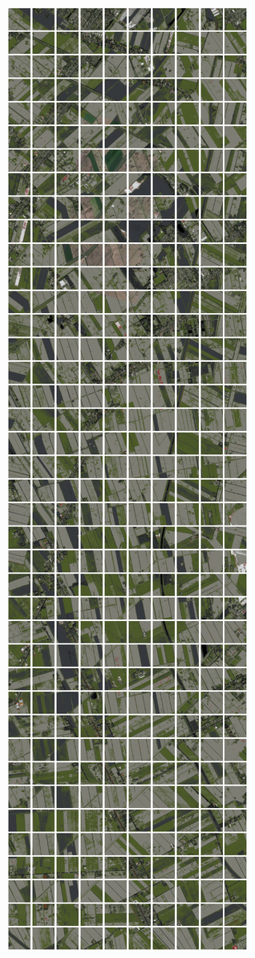 <html>
<div>
<img src="https://github.com/HakkaTjakka/NL_TILE_MAP/blob/main/18/651/-1061/r.6510.-10610.png" height="44" width="44">
<img src="https://github.com/HakkaTjakka/NL_TILE_MAP/blob/main/18/651/-1061/r.6511.-10610.png" height="44" width="44">
<img src="https://github.com/HakkaTjakka/NL_TILE_MAP/blob/main/18/651/-1061/r.6512.-10610.png" height="44" width="44">
<img src="https://github.com/HakkaTjakka/NL_TILE_MAP/blob/main/18/651/-1061/r.6513.-10610.png" height="44" width="44">
<img src="https://github.com/HakkaTjakka/NL_TILE_MAP/blob/main/18/651/-1061/r.6514.-10610.png" height="44" width="44">
<img src="https://github.com/HakkaTjakka/NL_TILE_MAP/blob/main/18/651/-1061/r.6515.-10610.png" height="44" width="44">
<img src="https://github.com/HakkaTjakka/NL_TILE_MAP/blob/main/18/651/-1061/r.6516.-10610.png" height="44" width="44">
<img src="https://github.com/HakkaTjakka/NL_TILE_MAP/blob/main/18/651/-1061/r.6517.-10610.png" height="44" width="44">
<img src="https://github.com/HakkaTjakka/NL_TILE_MAP/blob/main/18/651/-1061/r.6518.-10610.png" height="44" width="44">
<img src="https://github.com/HakkaTjakka/NL_TILE_MAP/blob/main/18/651/-1061/r.6519.-10610.png" height="44" width="44">
<img src="https://github.com/HakkaTjakka/NL_TILE_MAP/blob/main/18/652/-1061/r.6520.-10610.png" height="44" width="44">
<img src="https://github.com/HakkaTjakka/NL_TILE_MAP/blob/main/18/652/-1061/r.6521.-10610.png" height="44" width="44">
<img src="https://github.com/HakkaTjakka/NL_TILE_MAP/blob/main/18/652/-1061/r.6522.-10610.png" height="44" width="44">
<img src="https://github.com/HakkaTjakka/NL_TILE_MAP/blob/main/18/652/-1061/r.6523.-10610.png" height="44" width="44">
<img src="https://github.com/HakkaTjakka/NL_TILE_MAP/blob/main/18/652/-1061/r.6524.-10610.png" height="44" width="44">
<img src="https://github.com/HakkaTjakka/NL_TILE_MAP/blob/main/18/652/-1061/r.6525.-10610.png" height="44" width="44">
<img src="https://github.com/HakkaTjakka/NL_TILE_MAP/blob/main/18/652/-1061/r.6526.-10610.png" height="44" width="44">
<img src="https://github.com/HakkaTjakka/NL_TILE_MAP/blob/main/18/652/-1061/r.6527.-10610.png" height="44" width="44">
<img src="https://github.com/HakkaTjakka/NL_TILE_MAP/blob/main/18/652/-1061/r.6528.-10610.png" height="44" width="44">
<img src="https://github.com/HakkaTjakka/NL_TILE_MAP/blob/main/18/652/-1061/r.6529.-10610.png" height="44" width="44">
<br>
<img src="https://github.com/HakkaTjakka/NL_TILE_MAP/blob/main/18/651/-1061/r.6510.-10609.png" height="44" width="44">
<img src="https://github.com/HakkaTjakka/NL_TILE_MAP/blob/main/18/651/-1061/r.6511.-10609.png" height="44" width="44">
<img src="https://github.com/HakkaTjakka/NL_TILE_MAP/blob/main/18/651/-1061/r.6512.-10609.png" height="44" width="44">
<img src="https://github.com/HakkaTjakka/NL_TILE_MAP/blob/main/18/651/-1061/r.6513.-10609.png" height="44" width="44">
<img src="https://github.com/HakkaTjakka/NL_TILE_MAP/blob/main/18/651/-1061/r.6514.-10609.png" height="44" width="44">
<img src="https://github.com/HakkaTjakka/NL_TILE_MAP/blob/main/18/651/-1061/r.6515.-10609.png" height="44" width="44">
<img src="https://github.com/HakkaTjakka/NL_TILE_MAP/blob/main/18/651/-1061/r.6516.-10609.png" height="44" width="44">
<img src="https://github.com/HakkaTjakka/NL_TILE_MAP/blob/main/18/651/-1061/r.6517.-10609.png" height="44" width="44">
<img src="https://github.com/HakkaTjakka/NL_TILE_MAP/blob/main/18/651/-1061/r.6518.-10609.png" height="44" width="44">
<img src="https://github.com/HakkaTjakka/NL_TILE_MAP/blob/main/18/651/-1061/r.6519.-10609.png" height="44" width="44">
<img src="https://github.com/HakkaTjakka/NL_TILE_MAP/blob/main/18/652/-1061/r.6520.-10609.png" height="44" width="44">
<img src="https://github.com/HakkaTjakka/NL_TILE_MAP/blob/main/18/652/-1061/r.6521.-10609.png" height="44" width="44">
<img src="https://github.com/HakkaTjakka/NL_TILE_MAP/blob/main/18/652/-1061/r.6522.-10609.png" height="44" width="44">
<img src="https://github.com/HakkaTjakka/NL_TILE_MAP/blob/main/18/652/-1061/r.6523.-10609.png" height="44" width="44">
<img src="https://github.com/HakkaTjakka/NL_TILE_MAP/blob/main/18/652/-1061/r.6524.-10609.png" height="44" width="44">
<img src="https://github.com/HakkaTjakka/NL_TILE_MAP/blob/main/18/652/-1061/r.6525.-10609.png" height="44" width="44">
<img src="https://github.com/HakkaTjakka/NL_TILE_MAP/blob/main/18/652/-1061/r.6526.-10609.png" height="44" width="44">
<img src="https://github.com/HakkaTjakka/NL_TILE_MAP/blob/main/18/652/-1061/r.6527.-10609.png" height="44" width="44">
<img src="https://github.com/HakkaTjakka/NL_TILE_MAP/blob/main/18/652/-1061/r.6528.-10609.png" height="44" width="44">
<img src="https://github.com/HakkaTjakka/NL_TILE_MAP/blob/main/18/652/-1061/r.6529.-10609.png" height="44" width="44">
<br>
<img src="https://github.com/HakkaTjakka/NL_TILE_MAP/blob/main/18/651/-1061/r.6510.-10608.png" height="44" width="44">
<img src="https://github.com/HakkaTjakka/NL_TILE_MAP/blob/main/18/651/-1061/r.6511.-10608.png" height="44" width="44">
<img src="https://github.com/HakkaTjakka/NL_TILE_MAP/blob/main/18/651/-1061/r.6512.-10608.png" height="44" width="44">
<img src="https://github.com/HakkaTjakka/NL_TILE_MAP/blob/main/18/651/-1061/r.6513.-10608.png" height="44" width="44">
<img src="https://github.com/HakkaTjakka/NL_TILE_MAP/blob/main/18/651/-1061/r.6514.-10608.png" height="44" width="44">
<img src="https://github.com/HakkaTjakka/NL_TILE_MAP/blob/main/18/651/-1061/r.6515.-10608.png" height="44" width="44">
<img src="https://github.com/HakkaTjakka/NL_TILE_MAP/blob/main/18/651/-1061/r.6516.-10608.png" height="44" width="44">
<img src="https://github.com/HakkaTjakka/NL_TILE_MAP/blob/main/18/651/-1061/r.6517.-10608.png" height="44" width="44">
<img src="https://github.com/HakkaTjakka/NL_TILE_MAP/blob/main/18/651/-1061/r.6518.-10608.png" height="44" width="44">
<img src="https://github.com/HakkaTjakka/NL_TILE_MAP/blob/main/18/651/-1061/r.6519.-10608.png" height="44" width="44">
<img src="https://github.com/HakkaTjakka/NL_TILE_MAP/blob/main/18/652/-1061/r.6520.-10608.png" height="44" width="44">
<img src="https://github.com/HakkaTjakka/NL_TILE_MAP/blob/main/18/652/-1061/r.6521.-10608.png" height="44" width="44">
<img src="https://github.com/HakkaTjakka/NL_TILE_MAP/blob/main/18/652/-1061/r.6522.-10608.png" height="44" width="44">
<img src="https://github.com/HakkaTjakka/NL_TILE_MAP/blob/main/18/652/-1061/r.6523.-10608.png" height="44" width="44">
<img src="https://github.com/HakkaTjakka/NL_TILE_MAP/blob/main/18/652/-1061/r.6524.-10608.png" height="44" width="44">
<img src="https://github.com/HakkaTjakka/NL_TILE_MAP/blob/main/18/652/-1061/r.6525.-10608.png" height="44" width="44">
<img src="https://github.com/HakkaTjakka/NL_TILE_MAP/blob/main/18/652/-1061/r.6526.-10608.png" height="44" width="44">
<img src="https://github.com/HakkaTjakka/NL_TILE_MAP/blob/main/18/652/-1061/r.6527.-10608.png" height="44" width="44">
<img src="https://github.com/HakkaTjakka/NL_TILE_MAP/blob/main/18/652/-1061/r.6528.-10608.png" height="44" width="44">
<img src="https://github.com/HakkaTjakka/NL_TILE_MAP/blob/main/18/652/-1061/r.6529.-10608.png" height="44" width="44">
<br>
<img src="https://github.com/HakkaTjakka/NL_TILE_MAP/blob/main/18/651/-1061/r.6510.-10607.png" height="44" width="44">
<img src="https://github.com/HakkaTjakka/NL_TILE_MAP/blob/main/18/651/-1061/r.6511.-10607.png" height="44" width="44">
<img src="https://github.com/HakkaTjakka/NL_TILE_MAP/blob/main/18/651/-1061/r.6512.-10607.png" height="44" width="44">
<img src="https://github.com/HakkaTjakka/NL_TILE_MAP/blob/main/18/651/-1061/r.6513.-10607.png" height="44" width="44">
<img src="https://github.com/HakkaTjakka/NL_TILE_MAP/blob/main/18/651/-1061/r.6514.-10607.png" height="44" width="44">
<img src="https://github.com/HakkaTjakka/NL_TILE_MAP/blob/main/18/651/-1061/r.6515.-10607.png" height="44" width="44">
<img src="https://github.com/HakkaTjakka/NL_TILE_MAP/blob/main/18/651/-1061/r.6516.-10607.png" height="44" width="44">
<img src="https://github.com/HakkaTjakka/NL_TILE_MAP/blob/main/18/651/-1061/r.6517.-10607.png" height="44" width="44">
<img src="https://github.com/HakkaTjakka/NL_TILE_MAP/blob/main/18/651/-1061/r.6518.-10607.png" height="44" width="44">
<img src="https://github.com/HakkaTjakka/NL_TILE_MAP/blob/main/18/651/-1061/r.6519.-10607.png" height="44" width="44">
<img src="https://github.com/HakkaTjakka/NL_TILE_MAP/blob/main/18/652/-1061/r.6520.-10607.png" height="44" width="44">
<img src="https://github.com/HakkaTjakka/NL_TILE_MAP/blob/main/18/652/-1061/r.6521.-10607.png" height="44" width="44">
<img src="https://github.com/HakkaTjakka/NL_TILE_MAP/blob/main/18/652/-1061/r.6522.-10607.png" height="44" width="44">
<img src="https://github.com/HakkaTjakka/NL_TILE_MAP/blob/main/18/652/-1061/r.6523.-10607.png" height="44" width="44">
<img src="https://github.com/HakkaTjakka/NL_TILE_MAP/blob/main/18/652/-1061/r.6524.-10607.png" height="44" width="44">
<img src="https://github.com/HakkaTjakka/NL_TILE_MAP/blob/main/18/652/-1061/r.6525.-10607.png" height="44" width="44">
<img src="https://github.com/HakkaTjakka/NL_TILE_MAP/blob/main/18/652/-1061/r.6526.-10607.png" height="44" width="44">
<img src="https://github.com/HakkaTjakka/NL_TILE_MAP/blob/main/18/652/-1061/r.6527.-10607.png" height="44" width="44">
<img src="https://github.com/HakkaTjakka/NL_TILE_MAP/blob/main/18/652/-1061/r.6528.-10607.png" height="44" width="44">
<img src="https://github.com/HakkaTjakka/NL_TILE_MAP/blob/main/18/652/-1061/r.6529.-10607.png" height="44" width="44">
<br>
<img src="https://github.com/HakkaTjakka/NL_TILE_MAP/blob/main/18/651/-1061/r.6510.-10606.png" height="44" width="44">
<img src="https://github.com/HakkaTjakka/NL_TILE_MAP/blob/main/18/651/-1061/r.6511.-10606.png" height="44" width="44">
<img src="https://github.com/HakkaTjakka/NL_TILE_MAP/blob/main/18/651/-1061/r.6512.-10606.png" height="44" width="44">
<img src="https://github.com/HakkaTjakka/NL_TILE_MAP/blob/main/18/651/-1061/r.6513.-10606.png" height="44" width="44">
<img src="https://github.com/HakkaTjakka/NL_TILE_MAP/blob/main/18/651/-1061/r.6514.-10606.png" height="44" width="44">
<img src="https://github.com/HakkaTjakka/NL_TILE_MAP/blob/main/18/651/-1061/r.6515.-10606.png" height="44" width="44">
<img src="https://github.com/HakkaTjakka/NL_TILE_MAP/blob/main/18/651/-1061/r.6516.-10606.png" height="44" width="44">
<img src="https://github.com/HakkaTjakka/NL_TILE_MAP/blob/main/18/651/-1061/r.6517.-10606.png" height="44" width="44">
<img src="https://github.com/HakkaTjakka/NL_TILE_MAP/blob/main/18/651/-1061/r.6518.-10606.png" height="44" width="44">
<img src="https://github.com/HakkaTjakka/NL_TILE_MAP/blob/main/18/651/-1061/r.6519.-10606.png" height="44" width="44">
<img src="https://github.com/HakkaTjakka/NL_TILE_MAP/blob/main/18/652/-1061/r.6520.-10606.png" height="44" width="44">
<img src="https://github.com/HakkaTjakka/NL_TILE_MAP/blob/main/18/652/-1061/r.6521.-10606.png" height="44" width="44">
<img src="https://github.com/HakkaTjakka/NL_TILE_MAP/blob/main/18/652/-1061/r.6522.-10606.png" height="44" width="44">
<img src="https://github.com/HakkaTjakka/NL_TILE_MAP/blob/main/18/652/-1061/r.6523.-10606.png" height="44" width="44">
<img src="https://github.com/HakkaTjakka/NL_TILE_MAP/blob/main/18/652/-1061/r.6524.-10606.png" height="44" width="44">
<img src="https://github.com/HakkaTjakka/NL_TILE_MAP/blob/main/18/652/-1061/r.6525.-10606.png" height="44" width="44">
<img src="https://github.com/HakkaTjakka/NL_TILE_MAP/blob/main/18/652/-1061/r.6526.-10606.png" height="44" width="44">
<img src="https://github.com/HakkaTjakka/NL_TILE_MAP/blob/main/18/652/-1061/r.6527.-10606.png" height="44" width="44">
<img src="https://github.com/HakkaTjakka/NL_TILE_MAP/blob/main/18/652/-1061/r.6528.-10606.png" height="44" width="44">
<img src="https://github.com/HakkaTjakka/NL_TILE_MAP/blob/main/18/652/-1061/r.6529.-10606.png" height="44" width="44">
<br>
<img src="https://github.com/HakkaTjakka/NL_TILE_MAP/blob/main/18/651/-1061/r.6510.-10605.png" height="44" width="44">
<img src="https://github.com/HakkaTjakka/NL_TILE_MAP/blob/main/18/651/-1061/r.6511.-10605.png" height="44" width="44">
<img src="https://github.com/HakkaTjakka/NL_TILE_MAP/blob/main/18/651/-1061/r.6512.-10605.png" height="44" width="44">
<img src="https://github.com/HakkaTjakka/NL_TILE_MAP/blob/main/18/651/-1061/r.6513.-10605.png" height="44" width="44">
<img src="https://github.com/HakkaTjakka/NL_TILE_MAP/blob/main/18/651/-1061/r.6514.-10605.png" height="44" width="44">
<img src="https://github.com/HakkaTjakka/NL_TILE_MAP/blob/main/18/651/-1061/r.6515.-10605.png" height="44" width="44">
<img src="https://github.com/HakkaTjakka/NL_TILE_MAP/blob/main/18/651/-1061/r.6516.-10605.png" height="44" width="44">
<img src="https://github.com/HakkaTjakka/NL_TILE_MAP/blob/main/18/651/-1061/r.6517.-10605.png" height="44" width="44">
<img src="https://github.com/HakkaTjakka/NL_TILE_MAP/blob/main/18/651/-1061/r.6518.-10605.png" height="44" width="44">
<img src="https://github.com/HakkaTjakka/NL_TILE_MAP/blob/main/18/651/-1061/r.6519.-10605.png" height="44" width="44">
<img src="https://github.com/HakkaTjakka/NL_TILE_MAP/blob/main/18/652/-1061/r.6520.-10605.png" height="44" width="44">
<img src="https://github.com/HakkaTjakka/NL_TILE_MAP/blob/main/18/652/-1061/r.6521.-10605.png" height="44" width="44">
<img src="https://github.com/HakkaTjakka/NL_TILE_MAP/blob/main/18/652/-1061/r.6522.-10605.png" height="44" width="44">
<img src="https://github.com/HakkaTjakka/NL_TILE_MAP/blob/main/18/652/-1061/r.6523.-10605.png" height="44" width="44">
<img src="https://github.com/HakkaTjakka/NL_TILE_MAP/blob/main/18/652/-1061/r.6524.-10605.png" height="44" width="44">
<img src="https://github.com/HakkaTjakka/NL_TILE_MAP/blob/main/18/652/-1061/r.6525.-10605.png" height="44" width="44">
<img src="https://github.com/HakkaTjakka/NL_TILE_MAP/blob/main/18/652/-1061/r.6526.-10605.png" height="44" width="44">
<img src="https://github.com/HakkaTjakka/NL_TILE_MAP/blob/main/18/652/-1061/r.6527.-10605.png" height="44" width="44">
<img src="https://github.com/HakkaTjakka/NL_TILE_MAP/blob/main/18/652/-1061/r.6528.-10605.png" height="44" width="44">
<img src="https://github.com/HakkaTjakka/NL_TILE_MAP/blob/main/18/652/-1061/r.6529.-10605.png" height="44" width="44">
<br>
<img src="https://github.com/HakkaTjakka/NL_TILE_MAP/blob/main/18/651/-1061/r.6510.-10604.png" height="44" width="44">
<img src="https://github.com/HakkaTjakka/NL_TILE_MAP/blob/main/18/651/-1061/r.6511.-10604.png" height="44" width="44">
<img src="https://github.com/HakkaTjakka/NL_TILE_MAP/blob/main/18/651/-1061/r.6512.-10604.png" height="44" width="44">
<img src="https://github.com/HakkaTjakka/NL_TILE_MAP/blob/main/18/651/-1061/r.6513.-10604.png" height="44" width="44">
<img src="https://github.com/HakkaTjakka/NL_TILE_MAP/blob/main/18/651/-1061/r.6514.-10604.png" height="44" width="44">
<img src="https://github.com/HakkaTjakka/NL_TILE_MAP/blob/main/18/651/-1061/r.6515.-10604.png" height="44" width="44">
<img src="https://github.com/HakkaTjakka/NL_TILE_MAP/blob/main/18/651/-1061/r.6516.-10604.png" height="44" width="44">
<img src="https://github.com/HakkaTjakka/NL_TILE_MAP/blob/main/18/651/-1061/r.6517.-10604.png" height="44" width="44">
<img src="https://github.com/HakkaTjakka/NL_TILE_MAP/blob/main/18/651/-1061/r.6518.-10604.png" height="44" width="44">
<img src="https://github.com/HakkaTjakka/NL_TILE_MAP/blob/main/18/651/-1061/r.6519.-10604.png" height="44" width="44">
<img src="https://github.com/HakkaTjakka/NL_TILE_MAP/blob/main/18/652/-1061/r.6520.-10604.png" height="44" width="44">
<img src="https://github.com/HakkaTjakka/NL_TILE_MAP/blob/main/18/652/-1061/r.6521.-10604.png" height="44" width="44">
<img src="https://github.com/HakkaTjakka/NL_TILE_MAP/blob/main/18/652/-1061/r.6522.-10604.png" height="44" width="44">
<img src="https://github.com/HakkaTjakka/NL_TILE_MAP/blob/main/18/652/-1061/r.6523.-10604.png" height="44" width="44">
<img src="https://github.com/HakkaTjakka/NL_TILE_MAP/blob/main/18/652/-1061/r.6524.-10604.png" height="44" width="44">
<img src="https://github.com/HakkaTjakka/NL_TILE_MAP/blob/main/18/652/-1061/r.6525.-10604.png" height="44" width="44">
<img src="https://github.com/HakkaTjakka/NL_TILE_MAP/blob/main/18/652/-1061/r.6526.-10604.png" height="44" width="44">
<img src="https://github.com/HakkaTjakka/NL_TILE_MAP/blob/main/18/652/-1061/r.6527.-10604.png" height="44" width="44">
<img src="https://github.com/HakkaTjakka/NL_TILE_MAP/blob/main/18/652/-1061/r.6528.-10604.png" height="44" width="44">
<img src="https://github.com/HakkaTjakka/NL_TILE_MAP/blob/main/18/652/-1061/r.6529.-10604.png" height="44" width="44">
<br>
<img src="https://github.com/HakkaTjakka/NL_TILE_MAP/blob/main/18/651/-1061/r.6510.-10603.png" height="44" width="44">
<img src="https://github.com/HakkaTjakka/NL_TILE_MAP/blob/main/18/651/-1061/r.6511.-10603.png" height="44" width="44">
<img src="https://github.com/HakkaTjakka/NL_TILE_MAP/blob/main/18/651/-1061/r.6512.-10603.png" height="44" width="44">
<img src="https://github.com/HakkaTjakka/NL_TILE_MAP/blob/main/18/651/-1061/r.6513.-10603.png" height="44" width="44">
<img src="https://github.com/HakkaTjakka/NL_TILE_MAP/blob/main/18/651/-1061/r.6514.-10603.png" height="44" width="44">
<img src="https://github.com/HakkaTjakka/NL_TILE_MAP/blob/main/18/651/-1061/r.6515.-10603.png" height="44" width="44">
<img src="https://github.com/HakkaTjakka/NL_TILE_MAP/blob/main/18/651/-1061/r.6516.-10603.png" height="44" width="44">
<img src="https://github.com/HakkaTjakka/NL_TILE_MAP/blob/main/18/651/-1061/r.6517.-10603.png" height="44" width="44">
<img src="https://github.com/HakkaTjakka/NL_TILE_MAP/blob/main/18/651/-1061/r.6518.-10603.png" height="44" width="44">
<img src="https://github.com/HakkaTjakka/NL_TILE_MAP/blob/main/18/651/-1061/r.6519.-10603.png" height="44" width="44">
<img src="https://github.com/HakkaTjakka/NL_TILE_MAP/blob/main/18/652/-1061/r.6520.-10603.png" height="44" width="44">
<img src="https://github.com/HakkaTjakka/NL_TILE_MAP/blob/main/18/652/-1061/r.6521.-10603.png" height="44" width="44">
<img src="https://github.com/HakkaTjakka/NL_TILE_MAP/blob/main/18/652/-1061/r.6522.-10603.png" height="44" width="44">
<img src="https://github.com/HakkaTjakka/NL_TILE_MAP/blob/main/18/652/-1061/r.6523.-10603.png" height="44" width="44">
<img src="https://github.com/HakkaTjakka/NL_TILE_MAP/blob/main/18/652/-1061/r.6524.-10603.png" height="44" width="44">
<img src="https://github.com/HakkaTjakka/NL_TILE_MAP/blob/main/18/652/-1061/r.6525.-10603.png" height="44" width="44">
<img src="https://github.com/HakkaTjakka/NL_TILE_MAP/blob/main/18/652/-1061/r.6526.-10603.png" height="44" width="44">
<img src="https://github.com/HakkaTjakka/NL_TILE_MAP/blob/main/18/652/-1061/r.6527.-10603.png" height="44" width="44">
<img src="https://github.com/HakkaTjakka/NL_TILE_MAP/blob/main/18/652/-1061/r.6528.-10603.png" height="44" width="44">
<img src="https://github.com/HakkaTjakka/NL_TILE_MAP/blob/main/18/652/-1061/r.6529.-10603.png" height="44" width="44">
<br>
<img src="https://github.com/HakkaTjakka/NL_TILE_MAP/blob/main/18/651/-1061/r.6510.-10602.png" height="44" width="44">
<img src="https://github.com/HakkaTjakka/NL_TILE_MAP/blob/main/18/651/-1061/r.6511.-10602.png" height="44" width="44">
<img src="https://github.com/HakkaTjakka/NL_TILE_MAP/blob/main/18/651/-1061/r.6512.-10602.png" height="44" width="44">
<img src="https://github.com/HakkaTjakka/NL_TILE_MAP/blob/main/18/651/-1061/r.6513.-10602.png" height="44" width="44">
<img src="https://github.com/HakkaTjakka/NL_TILE_MAP/blob/main/18/651/-1061/r.6514.-10602.png" height="44" width="44">
<img src="https://github.com/HakkaTjakka/NL_TILE_MAP/blob/main/18/651/-1061/r.6515.-10602.png" height="44" width="44">
<img src="https://github.com/HakkaTjakka/NL_TILE_MAP/blob/main/18/651/-1061/r.6516.-10602.png" height="44" width="44">
<img src="https://github.com/HakkaTjakka/NL_TILE_MAP/blob/main/18/651/-1061/r.6517.-10602.png" height="44" width="44">
<img src="https://github.com/HakkaTjakka/NL_TILE_MAP/blob/main/18/651/-1061/r.6518.-10602.png" height="44" width="44">
<img src="https://github.com/HakkaTjakka/NL_TILE_MAP/blob/main/18/651/-1061/r.6519.-10602.png" height="44" width="44">
<img src="https://github.com/HakkaTjakka/NL_TILE_MAP/blob/main/18/652/-1061/r.6520.-10602.png" height="44" width="44">
<img src="https://github.com/HakkaTjakka/NL_TILE_MAP/blob/main/18/652/-1061/r.6521.-10602.png" height="44" width="44">
<img src="https://github.com/HakkaTjakka/NL_TILE_MAP/blob/main/18/652/-1061/r.6522.-10602.png" height="44" width="44">
<img src="https://github.com/HakkaTjakka/NL_TILE_MAP/blob/main/18/652/-1061/r.6523.-10602.png" height="44" width="44">
<img src="https://github.com/HakkaTjakka/NL_TILE_MAP/blob/main/18/652/-1061/r.6524.-10602.png" height="44" width="44">
<img src="https://github.com/HakkaTjakka/NL_TILE_MAP/blob/main/18/652/-1061/r.6525.-10602.png" height="44" width="44">
<img src="https://github.com/HakkaTjakka/NL_TILE_MAP/blob/main/18/652/-1061/r.6526.-10602.png" height="44" width="44">
<img src="https://github.com/HakkaTjakka/NL_TILE_MAP/blob/main/18/652/-1061/r.6527.-10602.png" height="44" width="44">
<img src="https://github.com/HakkaTjakka/NL_TILE_MAP/blob/main/18/652/-1061/r.6528.-10602.png" height="44" width="44">
<img src="https://github.com/HakkaTjakka/NL_TILE_MAP/blob/main/18/652/-1061/r.6529.-10602.png" height="44" width="44">
<br>
<img src="https://github.com/HakkaTjakka/NL_TILE_MAP/blob/main/18/651/-1061/r.6510.-10601.png" height="44" width="44">
<img src="https://github.com/HakkaTjakka/NL_TILE_MAP/blob/main/18/651/-1061/r.6511.-10601.png" height="44" width="44">
<img src="https://github.com/HakkaTjakka/NL_TILE_MAP/blob/main/18/651/-1061/r.6512.-10601.png" height="44" width="44">
<img src="https://github.com/HakkaTjakka/NL_TILE_MAP/blob/main/18/651/-1061/r.6513.-10601.png" height="44" width="44">
<img src="https://github.com/HakkaTjakka/NL_TILE_MAP/blob/main/18/651/-1061/r.6514.-10601.png" height="44" width="44">
<img src="https://github.com/HakkaTjakka/NL_TILE_MAP/blob/main/18/651/-1061/r.6515.-10601.png" height="44" width="44">
<img src="https://github.com/HakkaTjakka/NL_TILE_MAP/blob/main/18/651/-1061/r.6516.-10601.png" height="44" width="44">
<img src="https://github.com/HakkaTjakka/NL_TILE_MAP/blob/main/18/651/-1061/r.6517.-10601.png" height="44" width="44">
<img src="https://github.com/HakkaTjakka/NL_TILE_MAP/blob/main/18/651/-1061/r.6518.-10601.png" height="44" width="44">
<img src="https://github.com/HakkaTjakka/NL_TILE_MAP/blob/main/18/651/-1061/r.6519.-10601.png" height="44" width="44">
<img src="https://github.com/HakkaTjakka/NL_TILE_MAP/blob/main/18/652/-1061/r.6520.-10601.png" height="44" width="44">
<img src="https://github.com/HakkaTjakka/NL_TILE_MAP/blob/main/18/652/-1061/r.6521.-10601.png" height="44" width="44">
<img src="https://github.com/HakkaTjakka/NL_TILE_MAP/blob/main/18/652/-1061/r.6522.-10601.png" height="44" width="44">
<img src="https://github.com/HakkaTjakka/NL_TILE_MAP/blob/main/18/652/-1061/r.6523.-10601.png" height="44" width="44">
<img src="https://github.com/HakkaTjakka/NL_TILE_MAP/blob/main/18/652/-1061/r.6524.-10601.png" height="44" width="44">
<img src="https://github.com/HakkaTjakka/NL_TILE_MAP/blob/main/18/652/-1061/r.6525.-10601.png" height="44" width="44">
<img src="https://github.com/HakkaTjakka/NL_TILE_MAP/blob/main/18/652/-1061/r.6526.-10601.png" height="44" width="44">
<img src="https://github.com/HakkaTjakka/NL_TILE_MAP/blob/main/18/652/-1061/r.6527.-10601.png" height="44" width="44">
<img src="https://github.com/HakkaTjakka/NL_TILE_MAP/blob/main/18/652/-1061/r.6528.-10601.png" height="44" width="44">
<img src="https://github.com/HakkaTjakka/NL_TILE_MAP/blob/main/18/652/-1061/r.6529.-10601.png" height="44" width="44">
<br>
<img src="https://github.com/HakkaTjakka/NL_TILE_MAP/blob/main/18/651/-1060/r.6510.-10600.png" height="44" width="44">
<img src="https://github.com/HakkaTjakka/NL_TILE_MAP/blob/main/18/651/-1060/r.6511.-10600.png" height="44" width="44">
<img src="https://github.com/HakkaTjakka/NL_TILE_MAP/blob/main/18/651/-1060/r.6512.-10600.png" height="44" width="44">
<img src="https://github.com/HakkaTjakka/NL_TILE_MAP/blob/main/18/651/-1060/r.6513.-10600.png" height="44" width="44">
<img src="https://github.com/HakkaTjakka/NL_TILE_MAP/blob/main/18/651/-1060/r.6514.-10600.png" height="44" width="44">
<img src="https://github.com/HakkaTjakka/NL_TILE_MAP/blob/main/18/651/-1060/r.6515.-10600.png" height="44" width="44">
<img src="https://github.com/HakkaTjakka/NL_TILE_MAP/blob/main/18/651/-1060/r.6516.-10600.png" height="44" width="44">
<img src="https://github.com/HakkaTjakka/NL_TILE_MAP/blob/main/18/651/-1060/r.6517.-10600.png" height="44" width="44">
<img src="https://github.com/HakkaTjakka/NL_TILE_MAP/blob/main/18/651/-1060/r.6518.-10600.png" height="44" width="44">
<img src="https://github.com/HakkaTjakka/NL_TILE_MAP/blob/main/18/651/-1060/r.6519.-10600.png" height="44" width="44">
<img src="https://github.com/HakkaTjakka/NL_TILE_MAP/blob/main/18/652/-1060/r.6520.-10600.png" height="44" width="44">
<img src="https://github.com/HakkaTjakka/NL_TILE_MAP/blob/main/18/652/-1060/r.6521.-10600.png" height="44" width="44">
<img src="https://github.com/HakkaTjakka/NL_TILE_MAP/blob/main/18/652/-1060/r.6522.-10600.png" height="44" width="44">
<img src="https://github.com/HakkaTjakka/NL_TILE_MAP/blob/main/18/652/-1060/r.6523.-10600.png" height="44" width="44">
<img src="https://github.com/HakkaTjakka/NL_TILE_MAP/blob/main/18/652/-1060/r.6524.-10600.png" height="44" width="44">
<img src="https://github.com/HakkaTjakka/NL_TILE_MAP/blob/main/18/652/-1060/r.6525.-10600.png" height="44" width="44">
<img src="https://github.com/HakkaTjakka/NL_TILE_MAP/blob/main/18/652/-1060/r.6526.-10600.png" height="44" width="44">
<img src="https://github.com/HakkaTjakka/NL_TILE_MAP/blob/main/18/652/-1060/r.6527.-10600.png" height="44" width="44">
<img src="https://github.com/HakkaTjakka/NL_TILE_MAP/blob/main/18/652/-1060/r.6528.-10600.png" height="44" width="44">
<img src="https://github.com/HakkaTjakka/NL_TILE_MAP/blob/main/18/652/-1060/r.6529.-10600.png" height="44" width="44">
<br>
<img src="https://github.com/HakkaTjakka/NL_TILE_MAP/blob/main/18/651/-1060/r.6510.-10599.png" height="44" width="44">
<img src="https://github.com/HakkaTjakka/NL_TILE_MAP/blob/main/18/651/-1060/r.6511.-10599.png" height="44" width="44">
<img src="https://github.com/HakkaTjakka/NL_TILE_MAP/blob/main/18/651/-1060/r.6512.-10599.png" height="44" width="44">
<img src="https://github.com/HakkaTjakka/NL_TILE_MAP/blob/main/18/651/-1060/r.6513.-10599.png" height="44" width="44">
<img src="https://github.com/HakkaTjakka/NL_TILE_MAP/blob/main/18/651/-1060/r.6514.-10599.png" height="44" width="44">
<img src="https://github.com/HakkaTjakka/NL_TILE_MAP/blob/main/18/651/-1060/r.6515.-10599.png" height="44" width="44">
<img src="https://github.com/HakkaTjakka/NL_TILE_MAP/blob/main/18/651/-1060/r.6516.-10599.png" height="44" width="44">
<img src="https://github.com/HakkaTjakka/NL_TILE_MAP/blob/main/18/651/-1060/r.6517.-10599.png" height="44" width="44">
<img src="https://github.com/HakkaTjakka/NL_TILE_MAP/blob/main/18/651/-1060/r.6518.-10599.png" height="44" width="44">
<img src="https://github.com/HakkaTjakka/NL_TILE_MAP/blob/main/18/651/-1060/r.6519.-10599.png" height="44" width="44">
<img src="https://github.com/HakkaTjakka/NL_TILE_MAP/blob/main/18/652/-1060/r.6520.-10599.png" height="44" width="44">
<img src="https://github.com/HakkaTjakka/NL_TILE_MAP/blob/main/18/652/-1060/r.6521.-10599.png" height="44" width="44">
<img src="https://github.com/HakkaTjakka/NL_TILE_MAP/blob/main/18/652/-1060/r.6522.-10599.png" height="44" width="44">
<img src="https://github.com/HakkaTjakka/NL_TILE_MAP/blob/main/18/652/-1060/r.6523.-10599.png" height="44" width="44">
<img src="https://github.com/HakkaTjakka/NL_TILE_MAP/blob/main/18/652/-1060/r.6524.-10599.png" height="44" width="44">
<img src="https://github.com/HakkaTjakka/NL_TILE_MAP/blob/main/18/652/-1060/r.6525.-10599.png" height="44" width="44">
<img src="https://github.com/HakkaTjakka/NL_TILE_MAP/blob/main/18/652/-1060/r.6526.-10599.png" height="44" width="44">
<img src="https://github.com/HakkaTjakka/NL_TILE_MAP/blob/main/18/652/-1060/r.6527.-10599.png" height="44" width="44">
<img src="https://github.com/HakkaTjakka/NL_TILE_MAP/blob/main/18/652/-1060/r.6528.-10599.png" height="44" width="44">
<img src="https://github.com/HakkaTjakka/NL_TILE_MAP/blob/main/18/652/-1060/r.6529.-10599.png" height="44" width="44">
<br>
<img src="https://github.com/HakkaTjakka/NL_TILE_MAP/blob/main/18/651/-1060/r.6510.-10598.png" height="44" width="44">
<img src="https://github.com/HakkaTjakka/NL_TILE_MAP/blob/main/18/651/-1060/r.6511.-10598.png" height="44" width="44">
<img src="https://github.com/HakkaTjakka/NL_TILE_MAP/blob/main/18/651/-1060/r.6512.-10598.png" height="44" width="44">
<img src="https://github.com/HakkaTjakka/NL_TILE_MAP/blob/main/18/651/-1060/r.6513.-10598.png" height="44" width="44">
<img src="https://github.com/HakkaTjakka/NL_TILE_MAP/blob/main/18/651/-1060/r.6514.-10598.png" height="44" width="44">
<img src="https://github.com/HakkaTjakka/NL_TILE_MAP/blob/main/18/651/-1060/r.6515.-10598.png" height="44" width="44">
<img src="https://github.com/HakkaTjakka/NL_TILE_MAP/blob/main/18/651/-1060/r.6516.-10598.png" height="44" width="44">
<img src="https://github.com/HakkaTjakka/NL_TILE_MAP/blob/main/18/651/-1060/r.6517.-10598.png" height="44" width="44">
<img src="https://github.com/HakkaTjakka/NL_TILE_MAP/blob/main/18/651/-1060/r.6518.-10598.png" height="44" width="44">
<img src="https://github.com/HakkaTjakka/NL_TILE_MAP/blob/main/18/651/-1060/r.6519.-10598.png" height="44" width="44">
<img src="https://github.com/HakkaTjakka/NL_TILE_MAP/blob/main/18/652/-1060/r.6520.-10598.png" height="44" width="44">
<img src="https://github.com/HakkaTjakka/NL_TILE_MAP/blob/main/18/652/-1060/r.6521.-10598.png" height="44" width="44">
<img src="https://github.com/HakkaTjakka/NL_TILE_MAP/blob/main/18/652/-1060/r.6522.-10598.png" height="44" width="44">
<img src="https://github.com/HakkaTjakka/NL_TILE_MAP/blob/main/18/652/-1060/r.6523.-10598.png" height="44" width="44">
<img src="https://github.com/HakkaTjakka/NL_TILE_MAP/blob/main/18/652/-1060/r.6524.-10598.png" height="44" width="44">
<img src="https://github.com/HakkaTjakka/NL_TILE_MAP/blob/main/18/652/-1060/r.6525.-10598.png" height="44" width="44">
<img src="https://github.com/HakkaTjakka/NL_TILE_MAP/blob/main/18/652/-1060/r.6526.-10598.png" height="44" width="44">
<img src="https://github.com/HakkaTjakka/NL_TILE_MAP/blob/main/18/652/-1060/r.6527.-10598.png" height="44" width="44">
<img src="https://github.com/HakkaTjakka/NL_TILE_MAP/blob/main/18/652/-1060/r.6528.-10598.png" height="44" width="44">
<img src="https://github.com/HakkaTjakka/NL_TILE_MAP/blob/main/18/652/-1060/r.6529.-10598.png" height="44" width="44">
<br>
<img src="https://github.com/HakkaTjakka/NL_TILE_MAP/blob/main/18/651/-1060/r.6510.-10597.png" height="44" width="44">
<img src="https://github.com/HakkaTjakka/NL_TILE_MAP/blob/main/18/651/-1060/r.6511.-10597.png" height="44" width="44">
<img src="https://github.com/HakkaTjakka/NL_TILE_MAP/blob/main/18/651/-1060/r.6512.-10597.png" height="44" width="44">
<img src="https://github.com/HakkaTjakka/NL_TILE_MAP/blob/main/18/651/-1060/r.6513.-10597.png" height="44" width="44">
<img src="https://github.com/HakkaTjakka/NL_TILE_MAP/blob/main/18/651/-1060/r.6514.-10597.png" height="44" width="44">
<img src="https://github.com/HakkaTjakka/NL_TILE_MAP/blob/main/18/651/-1060/r.6515.-10597.png" height="44" width="44">
<img src="https://github.com/HakkaTjakka/NL_TILE_MAP/blob/main/18/651/-1060/r.6516.-10597.png" height="44" width="44">
<img src="https://github.com/HakkaTjakka/NL_TILE_MAP/blob/main/18/651/-1060/r.6517.-10597.png" height="44" width="44">
<img src="https://github.com/HakkaTjakka/NL_TILE_MAP/blob/main/18/651/-1060/r.6518.-10597.png" height="44" width="44">
<img src="https://github.com/HakkaTjakka/NL_TILE_MAP/blob/main/18/651/-1060/r.6519.-10597.png" height="44" width="44">
<img src="https://github.com/HakkaTjakka/NL_TILE_MAP/blob/main/18/652/-1060/r.6520.-10597.png" height="44" width="44">
<img src="https://github.com/HakkaTjakka/NL_TILE_MAP/blob/main/18/652/-1060/r.6521.-10597.png" height="44" width="44">
<img src="https://github.com/HakkaTjakka/NL_TILE_MAP/blob/main/18/652/-1060/r.6522.-10597.png" height="44" width="44">
<img src="https://github.com/HakkaTjakka/NL_TILE_MAP/blob/main/18/652/-1060/r.6523.-10597.png" height="44" width="44">
<img src="https://github.com/HakkaTjakka/NL_TILE_MAP/blob/main/18/652/-1060/r.6524.-10597.png" height="44" width="44">
<img src="https://github.com/HakkaTjakka/NL_TILE_MAP/blob/main/18/652/-1060/r.6525.-10597.png" height="44" width="44">
<img src="https://github.com/HakkaTjakka/NL_TILE_MAP/blob/main/18/652/-1060/r.6526.-10597.png" height="44" width="44">
<img src="https://github.com/HakkaTjakka/NL_TILE_MAP/blob/main/18/652/-1060/r.6527.-10597.png" height="44" width="44">
<img src="https://github.com/HakkaTjakka/NL_TILE_MAP/blob/main/18/652/-1060/r.6528.-10597.png" height="44" width="44">
<img src="https://github.com/HakkaTjakka/NL_TILE_MAP/blob/main/18/652/-1060/r.6529.-10597.png" height="44" width="44">
<br>
<img src="https://github.com/HakkaTjakka/NL_TILE_MAP/blob/main/18/651/-1060/r.6510.-10596.png" height="44" width="44">
<img src="https://github.com/HakkaTjakka/NL_TILE_MAP/blob/main/18/651/-1060/r.6511.-10596.png" height="44" width="44">
<img src="https://github.com/HakkaTjakka/NL_TILE_MAP/blob/main/18/651/-1060/r.6512.-10596.png" height="44" width="44">
<img src="https://github.com/HakkaTjakka/NL_TILE_MAP/blob/main/18/651/-1060/r.6513.-10596.png" height="44" width="44">
<img src="https://github.com/HakkaTjakka/NL_TILE_MAP/blob/main/18/651/-1060/r.6514.-10596.png" height="44" width="44">
<img src="https://github.com/HakkaTjakka/NL_TILE_MAP/blob/main/18/651/-1060/r.6515.-10596.png" height="44" width="44">
<img src="https://github.com/HakkaTjakka/NL_TILE_MAP/blob/main/18/651/-1060/r.6516.-10596.png" height="44" width="44">
<img src="https://github.com/HakkaTjakka/NL_TILE_MAP/blob/main/18/651/-1060/r.6517.-10596.png" height="44" width="44">
<img src="https://github.com/HakkaTjakka/NL_TILE_MAP/blob/main/18/651/-1060/r.6518.-10596.png" height="44" width="44">
<img src="https://github.com/HakkaTjakka/NL_TILE_MAP/blob/main/18/651/-1060/r.6519.-10596.png" height="44" width="44">
<img src="https://github.com/HakkaTjakka/NL_TILE_MAP/blob/main/18/652/-1060/r.6520.-10596.png" height="44" width="44">
<img src="https://github.com/HakkaTjakka/NL_TILE_MAP/blob/main/18/652/-1060/r.6521.-10596.png" height="44" width="44">
<img src="https://github.com/HakkaTjakka/NL_TILE_MAP/blob/main/18/652/-1060/r.6522.-10596.png" height="44" width="44">
<img src="https://github.com/HakkaTjakka/NL_TILE_MAP/blob/main/18/652/-1060/r.6523.-10596.png" height="44" width="44">
<img src="https://github.com/HakkaTjakka/NL_TILE_MAP/blob/main/18/652/-1060/r.6524.-10596.png" height="44" width="44">
<img src="https://github.com/HakkaTjakka/NL_TILE_MAP/blob/main/18/652/-1060/r.6525.-10596.png" height="44" width="44">
<img src="https://github.com/HakkaTjakka/NL_TILE_MAP/blob/main/18/652/-1060/r.6526.-10596.png" height="44" width="44">
<img src="https://github.com/HakkaTjakka/NL_TILE_MAP/blob/main/18/652/-1060/r.6527.-10596.png" height="44" width="44">
<img src="https://github.com/HakkaTjakka/NL_TILE_MAP/blob/main/18/652/-1060/r.6528.-10596.png" height="44" width="44">
<img src="https://github.com/HakkaTjakka/NL_TILE_MAP/blob/main/18/652/-1060/r.6529.-10596.png" height="44" width="44">
<br>
<img src="https://github.com/HakkaTjakka/NL_TILE_MAP/blob/main/18/651/-1060/r.6510.-10595.png" height="44" width="44">
<img src="https://github.com/HakkaTjakka/NL_TILE_MAP/blob/main/18/651/-1060/r.6511.-10595.png" height="44" width="44">
<img src="https://github.com/HakkaTjakka/NL_TILE_MAP/blob/main/18/651/-1060/r.6512.-10595.png" height="44" width="44">
<img src="https://github.com/HakkaTjakka/NL_TILE_MAP/blob/main/18/651/-1060/r.6513.-10595.png" height="44" width="44">
<img src="https://github.com/HakkaTjakka/NL_TILE_MAP/blob/main/18/651/-1060/r.6514.-10595.png" height="44" width="44">
<img src="https://github.com/HakkaTjakka/NL_TILE_MAP/blob/main/18/651/-1060/r.6515.-10595.png" height="44" width="44">
<img src="https://github.com/HakkaTjakka/NL_TILE_MAP/blob/main/18/651/-1060/r.6516.-10595.png" height="44" width="44">
<img src="https://github.com/HakkaTjakka/NL_TILE_MAP/blob/main/18/651/-1060/r.6517.-10595.png" height="44" width="44">
<img src="https://github.com/HakkaTjakka/NL_TILE_MAP/blob/main/18/651/-1060/r.6518.-10595.png" height="44" width="44">
<img src="https://github.com/HakkaTjakka/NL_TILE_MAP/blob/main/18/651/-1060/r.6519.-10595.png" height="44" width="44">
<img src="https://github.com/HakkaTjakka/NL_TILE_MAP/blob/main/18/652/-1060/r.6520.-10595.png" height="44" width="44">
<img src="https://github.com/HakkaTjakka/NL_TILE_MAP/blob/main/18/652/-1060/r.6521.-10595.png" height="44" width="44">
<img src="https://github.com/HakkaTjakka/NL_TILE_MAP/blob/main/18/652/-1060/r.6522.-10595.png" height="44" width="44">
<img src="https://github.com/HakkaTjakka/NL_TILE_MAP/blob/main/18/652/-1060/r.6523.-10595.png" height="44" width="44">
<img src="https://github.com/HakkaTjakka/NL_TILE_MAP/blob/main/18/652/-1060/r.6524.-10595.png" height="44" width="44">
<img src="https://github.com/HakkaTjakka/NL_TILE_MAP/blob/main/18/652/-1060/r.6525.-10595.png" height="44" width="44">
<img src="https://github.com/HakkaTjakka/NL_TILE_MAP/blob/main/18/652/-1060/r.6526.-10595.png" height="44" width="44">
<img src="https://github.com/HakkaTjakka/NL_TILE_MAP/blob/main/18/652/-1060/r.6527.-10595.png" height="44" width="44">
<img src="https://github.com/HakkaTjakka/NL_TILE_MAP/blob/main/18/652/-1060/r.6528.-10595.png" height="44" width="44">
<img src="https://github.com/HakkaTjakka/NL_TILE_MAP/blob/main/18/652/-1060/r.6529.-10595.png" height="44" width="44">
<br>
<img src="https://github.com/HakkaTjakka/NL_TILE_MAP/blob/main/18/651/-1060/r.6510.-10594.png" height="44" width="44">
<img src="https://github.com/HakkaTjakka/NL_TILE_MAP/blob/main/18/651/-1060/r.6511.-10594.png" height="44" width="44">
<img src="https://github.com/HakkaTjakka/NL_TILE_MAP/blob/main/18/651/-1060/r.6512.-10594.png" height="44" width="44">
<img src="https://github.com/HakkaTjakka/NL_TILE_MAP/blob/main/18/651/-1060/r.6513.-10594.png" height="44" width="44">
<img src="https://github.com/HakkaTjakka/NL_TILE_MAP/blob/main/18/651/-1060/r.6514.-10594.png" height="44" width="44">
<img src="https://github.com/HakkaTjakka/NL_TILE_MAP/blob/main/18/651/-1060/r.6515.-10594.png" height="44" width="44">
<img src="https://github.com/HakkaTjakka/NL_TILE_MAP/blob/main/18/651/-1060/r.6516.-10594.png" height="44" width="44">
<img src="https://github.com/HakkaTjakka/NL_TILE_MAP/blob/main/18/651/-1060/r.6517.-10594.png" height="44" width="44">
<img src="https://github.com/HakkaTjakka/NL_TILE_MAP/blob/main/18/651/-1060/r.6518.-10594.png" height="44" width="44">
<img src="https://github.com/HakkaTjakka/NL_TILE_MAP/blob/main/18/651/-1060/r.6519.-10594.png" height="44" width="44">
<img src="https://github.com/HakkaTjakka/NL_TILE_MAP/blob/main/18/652/-1060/r.6520.-10594.png" height="44" width="44">
<img src="https://github.com/HakkaTjakka/NL_TILE_MAP/blob/main/18/652/-1060/r.6521.-10594.png" height="44" width="44">
<img src="https://github.com/HakkaTjakka/NL_TILE_MAP/blob/main/18/652/-1060/r.6522.-10594.png" height="44" width="44">
<img src="https://github.com/HakkaTjakka/NL_TILE_MAP/blob/main/18/652/-1060/r.6523.-10594.png" height="44" width="44">
<img src="https://github.com/HakkaTjakka/NL_TILE_MAP/blob/main/18/652/-1060/r.6524.-10594.png" height="44" width="44">
<img src="https://github.com/HakkaTjakka/NL_TILE_MAP/blob/main/18/652/-1060/r.6525.-10594.png" height="44" width="44">
<img src="https://github.com/HakkaTjakka/NL_TILE_MAP/blob/main/18/652/-1060/r.6526.-10594.png" height="44" width="44">
<img src="https://github.com/HakkaTjakka/NL_TILE_MAP/blob/main/18/652/-1060/r.6527.-10594.png" height="44" width="44">
<img src="https://github.com/HakkaTjakka/NL_TILE_MAP/blob/main/18/652/-1060/r.6528.-10594.png" height="44" width="44">
<img src="https://github.com/HakkaTjakka/NL_TILE_MAP/blob/main/18/652/-1060/r.6529.-10594.png" height="44" width="44">
<br>
<img src="https://github.com/HakkaTjakka/NL_TILE_MAP/blob/main/18/651/-1060/r.6510.-10593.png" height="44" width="44">
<img src="https://github.com/HakkaTjakka/NL_TILE_MAP/blob/main/18/651/-1060/r.6511.-10593.png" height="44" width="44">
<img src="https://github.com/HakkaTjakka/NL_TILE_MAP/blob/main/18/651/-1060/r.6512.-10593.png" height="44" width="44">
<img src="https://github.com/HakkaTjakka/NL_TILE_MAP/blob/main/18/651/-1060/r.6513.-10593.png" height="44" width="44">
<img src="https://github.com/HakkaTjakka/NL_TILE_MAP/blob/main/18/651/-1060/r.6514.-10593.png" height="44" width="44">
<img src="https://github.com/HakkaTjakka/NL_TILE_MAP/blob/main/18/651/-1060/r.6515.-10593.png" height="44" width="44">
<img src="https://github.com/HakkaTjakka/NL_TILE_MAP/blob/main/18/651/-1060/r.6516.-10593.png" height="44" width="44">
<img src="https://github.com/HakkaTjakka/NL_TILE_MAP/blob/main/18/651/-1060/r.6517.-10593.png" height="44" width="44">
<img src="https://github.com/HakkaTjakka/NL_TILE_MAP/blob/main/18/651/-1060/r.6518.-10593.png" height="44" width="44">
<img src="https://github.com/HakkaTjakka/NL_TILE_MAP/blob/main/18/651/-1060/r.6519.-10593.png" height="44" width="44">
<img src="https://github.com/HakkaTjakka/NL_TILE_MAP/blob/main/18/652/-1060/r.6520.-10593.png" height="44" width="44">
<img src="https://github.com/HakkaTjakka/NL_TILE_MAP/blob/main/18/652/-1060/r.6521.-10593.png" height="44" width="44">
<img src="https://github.com/HakkaTjakka/NL_TILE_MAP/blob/main/18/652/-1060/r.6522.-10593.png" height="44" width="44">
<img src="https://github.com/HakkaTjakka/NL_TILE_MAP/blob/main/18/652/-1060/r.6523.-10593.png" height="44" width="44">
<img src="https://github.com/HakkaTjakka/NL_TILE_MAP/blob/main/18/652/-1060/r.6524.-10593.png" height="44" width="44">
<img src="https://github.com/HakkaTjakka/NL_TILE_MAP/blob/main/18/652/-1060/r.6525.-10593.png" height="44" width="44">
<img src="https://github.com/HakkaTjakka/NL_TILE_MAP/blob/main/18/652/-1060/r.6526.-10593.png" height="44" width="44">
<img src="https://github.com/HakkaTjakka/NL_TILE_MAP/blob/main/18/652/-1060/r.6527.-10593.png" height="44" width="44">
<img src="https://github.com/HakkaTjakka/NL_TILE_MAP/blob/main/18/652/-1060/r.6528.-10593.png" height="44" width="44">
<img src="https://github.com/HakkaTjakka/NL_TILE_MAP/blob/main/18/652/-1060/r.6529.-10593.png" height="44" width="44">
<br>
<img src="https://github.com/HakkaTjakka/NL_TILE_MAP/blob/main/18/651/-1060/r.6510.-10592.png" height="44" width="44">
<img src="https://github.com/HakkaTjakka/NL_TILE_MAP/blob/main/18/651/-1060/r.6511.-10592.png" height="44" width="44">
<img src="https://github.com/HakkaTjakka/NL_TILE_MAP/blob/main/18/651/-1060/r.6512.-10592.png" height="44" width="44">
<img src="https://github.com/HakkaTjakka/NL_TILE_MAP/blob/main/18/651/-1060/r.6513.-10592.png" height="44" width="44">
<img src="https://github.com/HakkaTjakka/NL_TILE_MAP/blob/main/18/651/-1060/r.6514.-10592.png" height="44" width="44">
<img src="https://github.com/HakkaTjakka/NL_TILE_MAP/blob/main/18/651/-1060/r.6515.-10592.png" height="44" width="44">
<img src="https://github.com/HakkaTjakka/NL_TILE_MAP/blob/main/18/651/-1060/r.6516.-10592.png" height="44" width="44">
<img src="https://github.com/HakkaTjakka/NL_TILE_MAP/blob/main/18/651/-1060/r.6517.-10592.png" height="44" width="44">
<img src="https://github.com/HakkaTjakka/NL_TILE_MAP/blob/main/18/651/-1060/r.6518.-10592.png" height="44" width="44">
<img src="https://github.com/HakkaTjakka/NL_TILE_MAP/blob/main/18/651/-1060/r.6519.-10592.png" height="44" width="44">
<img src="https://github.com/HakkaTjakka/NL_TILE_MAP/blob/main/18/652/-1060/r.6520.-10592.png" height="44" width="44">
<img src="https://github.com/HakkaTjakka/NL_TILE_MAP/blob/main/18/652/-1060/r.6521.-10592.png" height="44" width="44">
<img src="https://github.com/HakkaTjakka/NL_TILE_MAP/blob/main/18/652/-1060/r.6522.-10592.png" height="44" width="44">
<img src="https://github.com/HakkaTjakka/NL_TILE_MAP/blob/main/18/652/-1060/r.6523.-10592.png" height="44" width="44">
<img src="https://github.com/HakkaTjakka/NL_TILE_MAP/blob/main/18/652/-1060/r.6524.-10592.png" height="44" width="44">
<img src="https://github.com/HakkaTjakka/NL_TILE_MAP/blob/main/18/652/-1060/r.6525.-10592.png" height="44" width="44">
<img src="https://github.com/HakkaTjakka/NL_TILE_MAP/blob/main/18/652/-1060/r.6526.-10592.png" height="44" width="44">
<img src="https://github.com/HakkaTjakka/NL_TILE_MAP/blob/main/18/652/-1060/r.6527.-10592.png" height="44" width="44">
<img src="https://github.com/HakkaTjakka/NL_TILE_MAP/blob/main/18/652/-1060/r.6528.-10592.png" height="44" width="44">
<img src="https://github.com/HakkaTjakka/NL_TILE_MAP/blob/main/18/652/-1060/r.6529.-10592.png" height="44" width="44">
<br>
<img src="https://github.com/HakkaTjakka/NL_TILE_MAP/blob/main/18/651/-1060/r.6510.-10591.png" height="44" width="44">
<img src="https://github.com/HakkaTjakka/NL_TILE_MAP/blob/main/18/651/-1060/r.6511.-10591.png" height="44" width="44">
<img src="https://github.com/HakkaTjakka/NL_TILE_MAP/blob/main/18/651/-1060/r.6512.-10591.png" height="44" width="44">
<img src="https://github.com/HakkaTjakka/NL_TILE_MAP/blob/main/18/651/-1060/r.6513.-10591.png" height="44" width="44">
<img src="https://github.com/HakkaTjakka/NL_TILE_MAP/blob/main/18/651/-1060/r.6514.-10591.png" height="44" width="44">
<img src="https://github.com/HakkaTjakka/NL_TILE_MAP/blob/main/18/651/-1060/r.6515.-10591.png" height="44" width="44">
<img src="https://github.com/HakkaTjakka/NL_TILE_MAP/blob/main/18/651/-1060/r.6516.-10591.png" height="44" width="44">
<img src="https://github.com/HakkaTjakka/NL_TILE_MAP/blob/main/18/651/-1060/r.6517.-10591.png" height="44" width="44">
<img src="https://github.com/HakkaTjakka/NL_TILE_MAP/blob/main/18/651/-1060/r.6518.-10591.png" height="44" width="44">
<img src="https://github.com/HakkaTjakka/NL_TILE_MAP/blob/main/18/651/-1060/r.6519.-10591.png" height="44" width="44">
<img src="https://github.com/HakkaTjakka/NL_TILE_MAP/blob/main/18/652/-1060/r.6520.-10591.png" height="44" width="44">
<img src="https://github.com/HakkaTjakka/NL_TILE_MAP/blob/main/18/652/-1060/r.6521.-10591.png" height="44" width="44">
<img src="https://github.com/HakkaTjakka/NL_TILE_MAP/blob/main/18/652/-1060/r.6522.-10591.png" height="44" width="44">
<img src="https://github.com/HakkaTjakka/NL_TILE_MAP/blob/main/18/652/-1060/r.6523.-10591.png" height="44" width="44">
<img src="https://github.com/HakkaTjakka/NL_TILE_MAP/blob/main/18/652/-1060/r.6524.-10591.png" height="44" width="44">
<img src="https://github.com/HakkaTjakka/NL_TILE_MAP/blob/main/18/652/-1060/r.6525.-10591.png" height="44" width="44">
<img src="https://github.com/HakkaTjakka/NL_TILE_MAP/blob/main/18/652/-1060/r.6526.-10591.png" height="44" width="44">
<img src="https://github.com/HakkaTjakka/NL_TILE_MAP/blob/main/18/652/-1060/r.6527.-10591.png" height="44" width="44">
<img src="https://github.com/HakkaTjakka/NL_TILE_MAP/blob/main/18/652/-1060/r.6528.-10591.png" height="44" width="44">
<img src="https://github.com/HakkaTjakka/NL_TILE_MAP/blob/main/18/652/-1060/r.6529.-10591.png" height="44" width="44">
<br>
</div>
</html>
